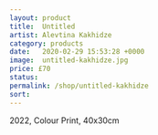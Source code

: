 ```yaml
---
layout: product
title:  Untitled
artist: Alevtina Kakhidze
category: products
date:   2020-02-29 15:53:28 +0000
image:  untitled-kakhidze.jpg
price: £70
status:
permalink: /shop/untitled-kakhidze
sort: 
---
```

2022, Colour Print, 40x30cm
